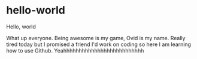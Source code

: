 # hello-world
Hello, world

What up everyone.  Being awesome is my game, Ovid is my name.  Really tired today but I promised a friend I'd work on coding so here I am learning how to use Github.  Yeahhhhhhhhhhhhhhhhhhhhhhhhhh
